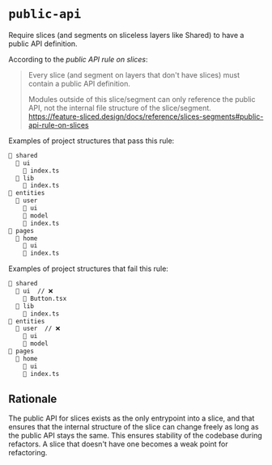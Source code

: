 # `public-api`

Require slices (and segments on sliceless layers like Shared) to have a public API definition.

According to the _public API rule on slices_:

> Every slice (and segment on layers that don't have slices) must contain a public API definition.
> 
> Modules outside of this slice/segment can only reference the public API, not the internal file structure of the slice/segment.
> https://feature-sliced.design/docs/reference/slices-segments#public-api-rule-on-slices

Examples of project structures that pass this rule:
```md
📂 shared
  📂 ui
    📄 index.ts
  📂 lib
    📄 index.ts
📂 entities
  📂 user
    📂 ui
    📂 model
    📄 index.ts
📂 pages
  📂 home
    📂 ui
    📄 index.ts
```

Examples of project structures that fail this rule:
```md
📂 shared
  📂 ui  // ❌ 
    📄 Button.tsx
  📂 lib
    📄 index.ts
📂 entities
  📂 user  // ❌ 
    📂 ui
    📂 model
📂 pages
  📂 home
    📂 ui
    📄 index.ts
```

## Rationale

The public API for slices exists as the only entrypoint into a slice, and that ensures that the internal structure of the slice can change freely as long as the public API stays the same. This ensures stability of the codebase during refactors. A slice that doesn't have one becomes a weak point for refactoring.
